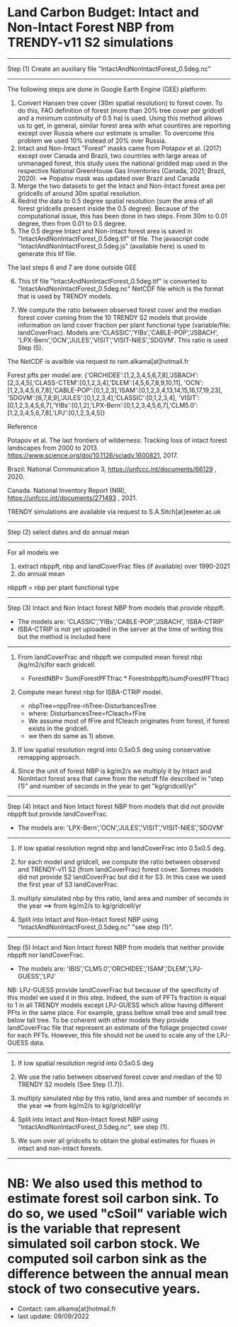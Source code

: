 # Land Carbon Budget: Intact and Non-Intact Forest NBP from TRENDY-v11 S2 simulations

***********************************************************************
 Step (1) Create an auxiliary file "IntactAndNonIntactForest_0.5deg.nc"
***********************************************************************
The following steps are done in Google Earth Engine (GEE) platform:

  1) Convert Hansen tree cover (30m spatial resolution) to forest cover. 
     To do this, FAO definition of forest (more than 20% tree cover per gridcell and a minimum continuity of 0.5 ha) is used. Using this method allows us to get, in general, similar forest area with what countires are reporting except over Russia where our estimate is smaller. To overcome this problem we used 10% instead of 20% over Russia. 
  2) Intact and Non-Intact "Forest" masks came from Potapov et al. (2017) except over Canada and Brazil, two countries
with large areas of unmanaged forest, this study uses the national gridded map used in the respective National GreenHouse Gas Inventories (Canada, 2021; Brazil, 2020).
       ==> Popatov mask was updated over Brazil and Canada
  3) Merge the two datasets to get the Intact and Non-Intact forest area per gridcells of around 30m spatial resolution.
  4) Redrid the data to 0.5 degree spatial resolution (sum the area of all forest gridcells present inside the 0.5 degree). 
     Because of the computational issue, this has been done in two steps. From 30m to 0.01 degree, then from 0.01 to 0.5 degree.
  5) The 0.5 degree Intact and Non-Intact forest area is saved in "IntactAndNonIntactForest_0.5deg.tif" tif file.
     The javascript code "IntactAndNonIntactForest_0.5deg.js" (available here) is used to generate this tif file. 

The last steps 6 and 7 are done outside GEE

  6) This tif file "IntactAndNonIntactForest_0.5deg.tif" is converted to "IntactAndNonIntactForest_0.5deg.nc" NetCDF file which is the format that is used by TRENDY models.

  7) We compute the ratio between observed forest cover and the median forest cover coming from the 10 TRENDY S2 models 
     that provide information on land cover fraction per plant functional type (variable/file: landCoverFrac). Models are:'CLASSIC','YIBs','CABLE-POP','JSBACH', 'LPX-Bern','OCN','JULES','VISIT','VISIT-NIES','SDGVM'.
     This ratio is used Step (5).


The NetCDF is availble via request to ram.alkama[at]hotmail.fr

Forest pfts per model are:
{'ORCHIDEE':[1,2,3,4,5,6,7,8],'JSBACH':[2,3,4,5],'CLASS-CTEM':[0,1,2,3,4],'DLEM':[4,5,6,7,8,9,10,11],
  'OCN':[1,2,3,4,5,6,7,8],'CABLE-POP':[0,1,2,3],'ISAM':[0,1,2,3,4,13,14,15,16,17,19,23],
   'SDGVM':[6,7,8,9],'JULES':[0,1,2,3,4],'CLASSIC':[0,1,2,3,4],
           'VISIT':[0,1,2,3,4,5,6,7],'YIBs':[0,1,2],'LPX-Bern':[0,1,2,3,4,5,6,7],'CLM5.0':[1,2,3,4,5,6,7,8],'LPJ':[0,1,2,3,4,5]} 

Reference

Potapov et al. The last frontiers of wilderness: Tracking loss of intact forest landscapes from 2000 to 2013. https://www.science.org/doi/10.1126/sciadv.1600821, 2017.

Brazil: National Communication 3, https://unfccc.int/documents/66129 , 2020.

Canada. National Inventory Report (NIR), https://unfccc.int/documents/271493 , 2021.

TRENDY simulations are available via request to S.A.Sitch[at]exeter.ac.uk

**************************************************************************
Step (2) select dates and do annual mean
***************************************************************************
 For all models we
  1) extract nbppft, nbp and landCoverFrac files (if available) over 1990-2021 
  2) do annual mean 

nbppft = nbp per plant functional type

**************************************************************************
Step (3) Intact and Non Intact forest NBP from models that provide nbppft.
 - The models are: 'CLASSIC','YIBs','CABLE-POP','JSBACH', 'ISBA-CTRIP'
 - ISBA-CTRIP is not yet uploaded in the server at the time of writing this but the method is included here
***************************************************************************

  1) From landCoverFrac and nbppft we computed mean forest nbp (kg/m2/s)for each gridcell.
     -  ForestNBP= Sum(ForestPFTfrac * Forestnbppft)/sum(ForestPFTfrac) 

  2) Compute mean forest nbp for ISBA-CTRIP model.
     -  nbpTree=nppTree-rhTree-DisturbancesTree
     - where:   DisturbancesTree=fCleach+fFire
     - We assume most of fFire and fCleach originates from forest, if forest exists in the gridcell.
     - we then do same as 1) above.

  3) If low spatial resolution regrid into 0.5x0.5 deg using conservative remapping approach.

  4) Since the unit of forest NBP is kg/m2/s we multiply it by Intact and NonIntact forest area
     that came from the netcdf file described in "step (1)" and number of seconds in the year to get "kg/gridcell/yr"
 
*********************************************************************************
Step (4) Intact and Non Intact forest NBP from models that did not provide nbppft
         but provide landCoverFrac.
 - The models are: 'LPX-Bern','OCN','JULES','VISIT','VISIT-NIES','SDGVM'
*********************************************************************************
  1) If low spatial resolution regrid nbp and landCoverFrac into 0.5x0.5 deg.

  2) for each model and gridcell, we compute the ratio between observed and TRENDY-v11 S2 (from landCoverFrac) forest cover. Somes models did not provide S2 landCoverFrac but did it for S3. In this case we used the first year of S3 landCoverFrac. 

  3) multiply simulated nbp by this ratio, land area and number of seconds in the year
    ==> from kg/m2/s to kg/gridcell/yr

  4) Split into Intact and Non-Intact forest NBP using "IntactAndNonIntactForest_0.5deg.nc" 
     "see step (1)".
  

*********************************************************************************************************
Step (5) Intact and Non Intact forest NBP from models that neither provide nbppft nor landCoverFrac.
 - The models are: 'IBIS','CLM5.0','ORCHIDEE','ISAM','DLEM','LPJ-GUESS','LPJ'

NB: LPJ-GUESS provide landCoverFrac but because of the specificity of this model we used it in this step. Indeed, the sum of PFTs fraction is equal to 1 in all TRENDY models except LPJ-GUESS which allow having different PFts in the same place. For example, grass bellow small tree and small tree below tall tree. To be coherent with other models they provide landCoverFrac file that represent an estimate of the foliage projected cover for each PFTs. However, this file  should not be used to scale any of the LPJ-GUESS data.
**********************************************************************************************************
  1) If low spatial resolution regrid into 0.5x0.5 deg

  2) We use the ratio between observed forest cover and median of the 10 TRENDY S2 models (See Step (1.7)).

  3) multiply simulated nbp by this ratio, land area and number of seconds in the year
    ==> from kg/m2/s to kg/gridcell/yr

  4) Split into Intact and Non-Intact forest NBP using "IntactAndNonIntactForest_0.5deg.nc", see step (1).

  5) We sum over all gridcells to obtain the global estimates for fluxes in intact and non-intact forests.
  

***********************************************************************
# NB: We also used this method to estimate forest soil carbon sink. To do so, we used "cSoil" variable wich is the variable that represent simulated soil carbon stock. We computed soil carbon sink as the difference between the annual mean stock of two consecutive years. 

- Contact: ram.alkama[at]hotmail.fr
- last update: 09/09/2022

